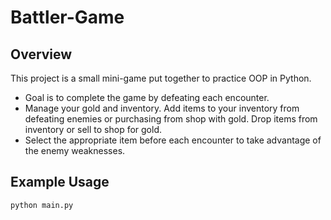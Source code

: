 ﻿# Battler-Game

## Overview

 This project is a small mini-game put together to practice OOP in Python.

- Goal is to complete the game by defeating each encounter.
- Manage your gold and inventory. Add items to your inventory from defeating enemies or purchasing from shop with gold. Drop items from inventory or sell to shop for gold.
- Select the appropriate item before each encounter to take advantage of the enemy weaknesses.

## Example Usage

`python main.py`
